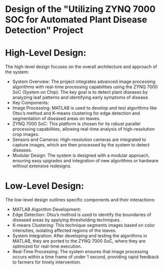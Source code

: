 # Design of the "Utilizing ZYNQ 7000 SOC for Automated Plant Disease Detection" Project
# High-Level Design:
The high-level design focuses on the overall architecture and approach of the system:

- System Overview: The project integrates advanced image processing algorithms with real-time processing capabilities using the ZYNQ 7000 SoC (System on Chip). The key goal is to detect plant diseases by analyzing leaf patterns and identifying early symptoms of disease.
- Key Components:
- Image Processing: MATLAB is used to develop and test algorithms like Otsu’s method and K-means clustering for edge detection and segmentation of diseased areas on leaves.
- ZYNQ 7000 SoC: This platform is chosen for its robust parallel processing capabilities, allowing real-time analysis of high-resolution crop images.
- Sensors and Cameras: High-resolution cameras are integrated to capture images, which are then processed by the system to detect diseases.
- Modular Design: The system is designed with a modular approach, ensuring easy upgrades and integration of new algorithms or hardware without extensive redesigns.
# Low-Level Design:
The low-level design outlines specific components and their interactions:

- MATLAB Algorithm Development:
- Edge Detection: Otsu’s method is used to identify the boundaries of diseased areas by applying thresholding techniques.
- K-means Clustering: This technique segments images based on color intensities, isolating affected regions of the leaves.
- System Integration: After developing and testing the algorithms in MATLAB, they are ported to the ZYNQ 7000 SoC, where they are optimized for real-time execution.
- Real-Time Processing: The system ensures that image processing occurs within a time frame of under 1 second, providing rapid feedback to farmers for timely intervention.
